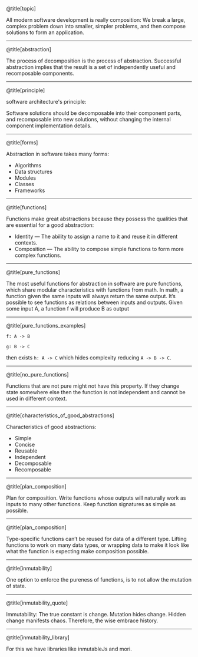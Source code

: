 @title[topic]

All modern software development is really composition: We break a large, complex problem down into smaller, simpler problems, and then compose solutions to form an application.

---

@title[abstraction]

The process of decomposition is the process of abstraction.
Successful abstraction implies that the result is a set of independently useful and recomposable components.

---

@title[principle]

software architecture's principle:

Software solutions should be decomposable into their component parts, and recomposable into new solutions, without changing the internal component implementation details.

---

@title[forms]

Abstraction in software takes many forms:

* Algorithms
* Data structures
* Modules
* Classes
* Frameworks

---

@title[functions]

Functions make great abstractions because they possess the qualities that are essential for a good abstraction:

* Identity — The ability to assign a name to it and reuse it in different contexts.
* Composition — The ability to compose simple functions to form more complex functions.

---

@title[pure_functions]

The most useful functions for abstraction in software are pure functions, which share modular characteristics with functions from math.
In math, a function given the same inputs will always return the same output. It’s possible to see functions as relations between inputs and outputs. Given some input A, a function f will produce B as output

---

@title[pure_functions_examples]

`f: A -> B`

`g: B -> C`


then exists `h: A -> C` which hides complexity reducing `A -> B -> C`.

---

@title[no_pure_functions]


Functions that are not pure might not have this property. If they change state somewhere else
then the function is not independent and cannot be used in different context.

---
@title[characteristics_of_good_abstractions]

Characteristics of good abstractions:

* Simple
* Concise
* Reusable
* Independent
* Decomposable
* Recomposable

---
@title[plan_composition]

Plan for composition. Write functions whose outputs will naturally work as inputs to many other functions. Keep function signatures as simple as possible.

---
@title[plan_composition]

Type-specific functions can’t be reused for data of a different type.
Lifting functions to work on many data types, or wrapping data to make it look like what the function is expecting make composition possible.

---

@title[inmutability]

One option to enforce the pureness of functions, is to not allow the mutation of state.

---
@title[inmutability_quote]

Immutability: The true constant is change. Mutation hides change. Hidden change manifests chaos. Therefore, the wise embrace history.

---
@title[inmutability_library]

For this we have libraries like inmutableJs and mori.
